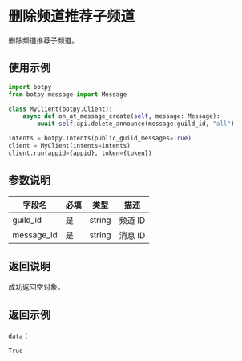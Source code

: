 # 删除频道推荐子频道 

删除频道推荐子频道。

## 使用示例

```python
import botpy
from botpy.message import Message

class MyClient(botpy.Client):
    async def on_at_message_create(self, message: Message):
        await self.api.delete_announce(message.guild_id, "all")

intents = botpy.Intents(public_guild_messages=True)
client = MyClient(intents=intents)
client.run(appid={appid}, token={token})
```

## 参数说明

| 字段名    | 必填 | 类型   | 描述                           |
| --------- | ---- | ------ | ------------------------------ |
| guild_id   | 是   | string | 频道 ID  |
| message_id | 是   | string | 消息 ID |

## 返回说明

成功返回空对象。

## 返回示例

`data`：

```
True
```
